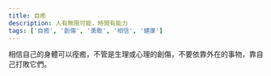 ```yaml
---
title: 自癒
description: 人有無限可能，時間有能力
tags: ['自癒', '創傷', '勇敢', '相信', '健康']
---
```

相信自己的身體可以痊癒，不管是生理或心理的創傷，不要依靠外在的事物，靠自己打敗它們。
